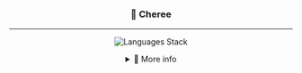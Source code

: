 <div align="center">

### 🌻 Cheree
---

![Languages Stack](https://skillicons.dev/icons?i=cpp,css,go,html,js,ts,md,py,rust,sass,bash,java&perline=8)

<details>
  <summary>🔎 More info</summary>
<details>
<summary>🎵 Last.fm</summary>

  [![My scrobbles](https://lastfm-recently-played.vercel.app/api?user=chere3)](https://lastfm.cheree.com.mx)
  
</details>
<details>
  <summary>📊 Github stats</summary>
  
[![KaydaFox's GitHub stats](https://github-readme-stats.vercel.app/api?username=chere3&show_icons=true&theme=omni)](https://github.com/chere3)

</details>
</details>

</div>
